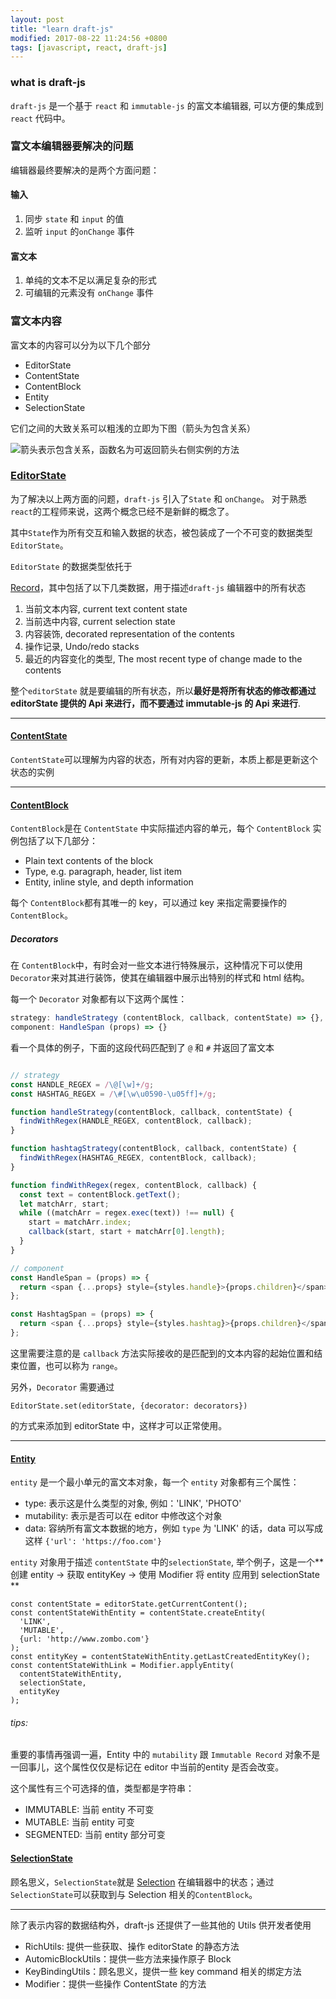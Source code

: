 ```yaml
---
layout: post
title: "learn draft-js"
modified: 2017-08-22 11:24:56 +0800
tags: [javascript, react, draft-js]
---
```


### what is draft-js

`draft-js` 是一个基于 `react` 和 `immutable-js` 的富文本编辑器, 可以方便的集成到 `react` 代码中。


### 富文本编辑器要解决的问题

编辑器最终要解决的是两个方面问题：

#### 输入

1. 同步 `state` 和 `input` 的值
2. 监听 `input` 的`onChange` 事件


#### 富文本

1. 单纯的文本不足以满足复杂的形式
2. 可编辑的元素没有 `onChange` 事件


### 富文本内容

富文本的内容可以分为以下几个部分

- EditorState
- ContentState
- ContentBlock
- Entity
- SelectionState

它们之间的大致关系可以粗浅的立即为下图（箭头为包含关系）

![箭头表示包含关系，函数名为可返回箭头右侧实例的方法](https://docs.google.com/drawings/d/e/2PACX-1vSEPu-3OFXads-C4Vy3TU31edu_Bulzimw3mebzoNI0AFpYkiB9NTldaIbeT0j6LTIGS4KZ2MyxRpKH/pub?w=480&h=360)


### [EditorState](https://draftjs.org/docs/api-reference-editor-state)

为了解决以上两方面的问题，`draft-js` 引入了`State` 和 `onChange`。
对于熟悉 `react`的工程师来说，这两个概念已经不是新鲜的概念了。

其中`State`作为所有交互和输入数据的状态，被包装成了一个不可变的数据类型`EditorState`。

`EditorState` 的数据类型依托于

[Record](http://facebook.github.io/immutable-js/docs/#/Record/Record)，其中包括了以下几类数据，用于描述`draft-js`
编辑器中的所有状态

1. 当前文本内容, current text content state
2. 当前选中内容, current selection state
3. 内容装饰, decorated representation of the contents
4. 操作记录, Undo/redo stacks
5. 最近的内容变化的类型, The most recent type of change made to the contents

整个`editorState` 就是要编辑的所有状态，所以**最好是将所有状态的修改都通过 editorState 提供的 Api 来进行，而不要通过
immutable-js 的 Api 来进行**.

---- 

#### [ContentState](https://draftjs.org/docs/api-reference-content-state)

`ContentState`可以理解为内容的状态，所有对内容的更新，本质上都是更新这个状态的实例

---- 


#### [ContentBlock](https://draftjs.org/docs/api-reference-content-block)

`ContentBlock`是在 `ContentState` 中实际描述内容的单元，每个 `ContentBlock` 实例包括了以下几部分：

- Plain text contents of the block
- Type, e.g. paragraph, header, list item
- Entity, inline style, and depth information

每个 `ContentBlock`都有其唯一的 key，可以通过 key 来指定需要操作的 `ContentBlock`。


##### Decorators

在 `ContentBlock`中，有时会对一些文本进行特殊展示，这种情况下可以使用 `Decorator`来对其进行装饰，使其在编辑器中展示出特别的样式和 html 结构。

每一个 `Decorator` 对象都有以下这两个属性：

``` javascript
strategy: handleStrategy (contentBlock, callback, contentState) => {},
component: HandleSpan (props) => {}
```

看一个具体的例子，下面的这段代码匹配到了 `@` 和 `#` 并返回了富文本

``` javascript

// strategy
const HANDLE_REGEX = /\@[\w]+/g;
const HASHTAG_REGEX = /\#[\w\u0590-\u05ff]+/g;

function handleStrategy(contentBlock, callback, contentState) {
  findWithRegex(HANDLE_REGEX, contentBlock, callback);
}

function hashtagStrategy(contentBlock, callback, contentState) {
  findWithRegex(HASHTAG_REGEX, contentBlock, callback);
}

function findWithRegex(regex, contentBlock, callback) {
  const text = contentBlock.getText();
  let matchArr, start;
  while ((matchArr = regex.exec(text)) !== null) {
    start = matchArr.index;
    callback(start, start + matchArr[0].length);
  }
}

// component
const HandleSpan = (props) => {
  return <span {...props} style={styles.handle}>{props.children}</span>;
};

const HashtagSpan = (props) => {
  return <span {...props} style={styles.hashtag}>{props.children}</span>;
};

```

这里需要注意的是 `callback` 方法实际接收的是匹配到的文本内容的起始位置和结束位置，也可以称为 `range`。


另外，`Decorator` 需要通过 
```
EditorState.set(editorState, {decorator: decorators})
```
的方式来添加到 editorState 中，这样才可以正常使用。

---- 

#### [Entity](https://draftjs.org/docs/api-reference-entity)

`entity` 是一个最小单元的富文本对象，每一个 `entity` 对象都有三个属性：

- type: 表示这是什么类型的对象, 例如：'LINK', 'PHOTO'
- mutability: 表示是否可以在 editor 中修改这个对象
- data: 容纳所有富文本数据的地方，例如 `type` 为 'LINK' 的话，data 可以写成这样 `{'url': 'https://foo.com'}`


`entity` 对象用于描述 `contentState` 中的`selectionState`, 举个例子，这是一个**创建 entity -> 获取 entityKey -> 使用
Modifier 将 entity 应用到 selectionState **

```
const contentState = editorState.getCurrentContent();
const contentStateWithEntity = contentState.createEntity(
  'LINK',
  'MUTABLE',
  {url: 'http://www.zombo.com'}
);
const entityKey = contentStateWithEntity.getLastCreatedEntityKey();
const contentStateWithLink = Modifier.applyEntity(
  contentStateWithEntity,
  selectionState,
  entityKey
);
```

###### tips:

重要的事情再强调一遍，Entity 中的 `mutability` 跟 `Immutable Record` 对象不是一回事儿，这个属性仅仅是标记在 editor 中当前的entity 是否会改变。

这个属性有三个可选择的值，类型都是字符串：

- IMMUTABLE: 当前 entity 不可变
- MUTABLE: 当前 entity 可变
- SEGMENTED: 当前 entity 部分可变


#### [SelectionState](https://draftjs.org/docs/api-reference-selection-state)

顾名思义，`SelectionState`就是 [Selection](https://developer.mozilla.org/zh-CN/docs/Web/API/Selection) 在编辑器中的状态；通过`SelectionState`可以获取到与 Selection 相关的`ContentBlock`。

---- 

除了表示内容的数据结构外，draft-js 还提供了一些其他的 Utils 供开发者使用


- RichUtils: 提供一些获取、操作 editorState 的静态方法
- AutomicBlockUtils：提供一些方法来操作原子 Block
- KeyBindingUtils：顾名思义，提供一些 key command 相关的绑定方法
- Modifier：提供一些操作 ContentState 的方法